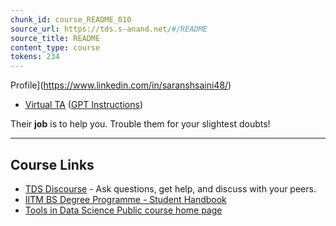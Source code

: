 ```yaml
---
chunk_id: course_README_010
source_url: https://tds.s-anand.net/#/README
source_title: README
content_type: course
tokens: 234
---
```


 Profile](https://www.linkedin.com/in/saranshsaini48/)
 - [Virtual TA](https://chatgpt.com/g/g-mZqKVxKDx-iitm-tds-teaching-assistant)
 ([GPT Instructions](tds-ta-instructions.md))

Their **job** is to help you. Trouble them for your slightest doubts!

---

## Course Links

- [TDS Discourse](https://discourse.onlinedegree.iitm.ac.in/c/courses/tds-kb/34) - Ask questions, get help, and discuss with your peers.
- [IITM BS Degree Programme - Student Handbook](https://docs.google.com/document/u/1/d/e/2PACX-1vQB7SYIXQPJr0-WcfekVVSt488MdlkNzRUPacbRh2QgOALXcinPybopWIFlY83tdr_mH1QtrhCIsFUq/pub)
- [Tools in Data Science Public course home page](https://study.iitm.ac.in/ds/course_pages/BSSE2002.html)
